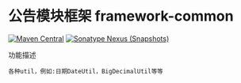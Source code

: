 # 公告模块框架 framework-common
[![Maven Central](https://maven-badges.herokuapp.com/maven-central/com.github.fartherp/framework-common/badge.svg)](https://maven-badges.herokuapp.com/maven-central/com.github.fartherp/framework-common/)
[![Sonatype Nexus (Snapshots)](https://img.shields.io/nexus/s/https/oss.sonatype.org/com.github.fartherp/framework-common.svg)](https://oss.sonatype.org/content/repositories/snapshots/com/github/fartherp/framework-common)


功能描述

```
各种util，例如:日期DateUtil，BigDecimalUtil等等
```